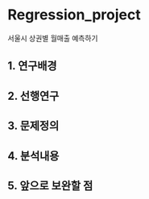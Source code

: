 # Regression_project
서울시 상권별 월매출 예측하기

## 1. 연구배경

## 2. 선행연구

## 3. 문제정의

## 4. 분석내용

## 5. 앞으로 보완할 점

